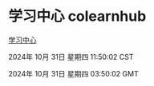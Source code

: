 # 学习中心 colearnhub
[学习中心](http://219.139.197.74:56308/colearnhub/)

2024年 10月 31日 星期四 11:50:02 CST

2024年 10月 31日 星期四 03:50:02 GMT
